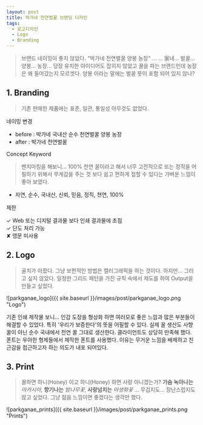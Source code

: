 ```yaml
---
layout: post
title: 박가네 천연벌꿀 브랜딩 디자인
tags:
  - 로고디자인
  - Logo
  - Branding
---
```


> 브랜드 네이밍이 좋지 않았다. "박가네 천연벌꿀 양봉 농장" ... ... 家네... 벌꿀... 양봉... 농장...
당장 유치한 아이디어도 잡히지 않았고 꿀을 파는 브랜드인데 농장은 왜 들어갔는지 모르겟다. 양봉 이라는 말에는 벌꿀 뜻이 포함 되어 있지 않나?

## 1. Branding

> 기존 판매한 제품에는 표준, 일관, 통일성 아무것도 없었다.

네이밍 변경
- before : 박가네 국내산 순수 천연벌꿀 양봉 농장
- after : 박가네 천연벌꿀

Concept Keyword

> 벤치마킹을 해보니... 100% 천연 꿀이라고 해서 너무 고전적으로 또는 정직을 어필하기 위해서 무게감을 주는 것 보다 쉽고 편하게 접할 수 있다는 가벼운 느낌이 좋아 보였다.

- 자연, 순수, 국내산, 신뢰, 믿음, 정직, 쳔연, 100%

제한

✓ Web 또는 디지털 결과물 보다 인쇄 결과물에 초점  
✓ 단도 처리 가능  
✘ 영문 미사용 

## 2. Logo

> 골치가 아팠다. 그냥 보편적인 방법은 캘러그래픽을 하는 것이다. 하지만... 그러고 싶지 않았다. 일정한 그리드 패턴을 가진 규칙 속에서 제도를 하여 Output을 만들고 싶었다.

![parkganae_logo]({{ site.baseurl }}/images/post/parkganae_logo.png "Logo")

기존 인쇄 제작물 보니... 인감 도장을 형상화 하면 여러모로 좋은 느낌과 많은 부분들이 해결할 수 있었다. 특히 '우리가 보증한다'의 뜻을 어필할 수 있다. 실제 꿀 생산도 사향꿀이 아닌 순수 국내에서 천연 꿀 그대로 생산한다. 클라이언트도 상당히 만족해 했다. 폰트는 우아한 형제들에서 제작한 폰트를 사용했다. 이유는 무거운 느낌을 배제하고 친근감을 접근하고자 하는 의도가 내포 되어있다.


## 3. Print

> 꿀하면 하니(Honey) 이고 하니(Honey) 하면 사랑 아니겠는가? **가슴 녹아나는** *아카시아*, **향기나는** *밤나무꽃*, **사랑넘치는** *야생화꽃* ... 무겁지도... 장난스럽지도 않고 싶었다. 그냥 젊음 느낌이면 좋겠다는 생각만 했다.

![parkganae_prints]({{ site.baseurl }}/images/post/parkganae_prints.png "Prints")

